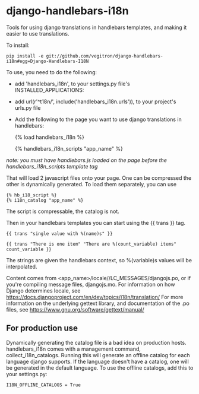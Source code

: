 django-handlebars-i18n
======================

Tools for using django translations in handlebars templates, and making it easier to use translations.

To install:

    pip install -e git://github.com/vegitron/django-handlebars-i18n#egg=Django-Handlebars-I18N
    
To use, you need to do the following:

* add 'handlebars_i18n', to your settings.py file's INSTALLED_APPLICATIONS:
* add  url(r'^t18n/', include('handlebars_i18n.urls')), to your project's urls.py file
* Add the following to the page you want to use django translations in handlebars:


    {% load handlebars_i18n %}
    
    {% handlebars_i18n_scripts "app_name" %}

*note: you must have handlebars.js loaded on the page before the handlebars_i18n_scripts template tag*

That will load 2 javascript files onto your page.  One can be compressed the other is dynamically generated.  To load them separately, you can use

    {% hb_i18_script %}
    {% i18n_catalog "app_name" %}
    
The script is compressable, the catalog is not.

Then in your handlebars templates you can start using the {{ trans }} tag.  

    {{ trans "single value with %(name)s" }}
    
    {{ trans "There is one item" "There are %(count_variable) items" count_variable }}
    
The strings are given the handlebars context, so %(variable)s values will be interpolated.    

Content comes from <app_name>/locale/<language>/LC_MESSAGES/djangojs.po, or if you're compiling message files, djangojs.mo.  For information on how Django determines locale, see https://docs.djangoproject.com/en/dev/topics/i18n/translation/  For more information on the underlying gettext library, and documentation of the .po files, see https://www.gnu.org/software/gettext/manual/

## For production use

Dynamically generating the catalog file is a bad idea on production hosts.  handlebars_i18n comes with a management command, collect_i18n_catalogs.  Running this will generate an offline catalog for each language django supports.  If the language doesn't have a catalog, one will be generated in the default language.  To use the offline catalogs, add this to your settings.py:

    I18N_OFFLINE_CATALOGS = True 

